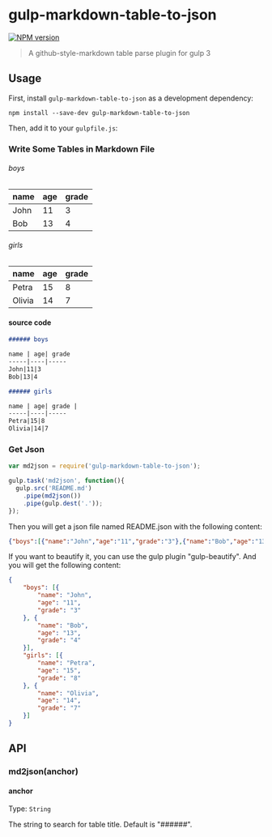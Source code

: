 # gulp-markdown-table-to-json 

[![NPM version][npm-image]][npm-url]

> A github-style-markdown table parse plugin for gulp 3

## Usage

First, install `gulp-markdown-table-to-json` as a development dependency:

```shell
npm install --save-dev gulp-markdown-table-to-json
```

Then, add it to your `gulpfile.js`:

### Write Some Tables in Markdown File

###### boys

name | age| grade 
-----|----|-----
John|11|3
Bob|13|4

###### girls

name | age| grade | 
-----|----|-----
Petra|15|8
Olivia|14|7

#### source code

```markdown
###### boys

name | age| grade 
-----|----|-----
John|11|3
Bob|13|4

###### girls

name | age| grade | 
-----|----|-----
Petra|15|8
Olivia|14|7
```

### Get Json

```javascript
var md2json = require('gulp-markdown-table-to-json');

gulp.task('md2json', function(){
  gulp.src('README.md')
    .pipe(md2json())
    .pipe(gulp.dest('.'));
});
```

Then you will get a json file named README.json with the following content:

```json
{"boys":[{"name":"John","age":"11","grade":"3"},{"name":"Bob","age":"13","grade":"4"}],"girls":[{"name":"Petra","age":"15","grade":"8"},{"name":"Olivia","age":"14","grade":"7"}]}
```

If you want to beautify it, you can use the gulp plugin "gulp-beautify". And you will get the following content:

```json
{
    "boys": [{
        "name": "John",
        "age": "11",
        "grade": "3"
    }, {
        "name": "Bob",
        "age": "13",
        "grade": "4"
    }],
    "girls": [{
        "name": "Petra",
        "age": "15",
        "grade": "8"
    }, {
        "name": "Olivia",
        "age": "14",
        "grade": "7"
    }]
}
```

## API

### md2json(anchor)

#### anchor

Type: `String`

The string to search for table title. Default is "######".

[npm-url]: https://npmjs.org/package/gulp-markdown-table-to-json
[npm-image]: http://img.shields.io/npm/v/gulp-markdown-table-to-json.svg
